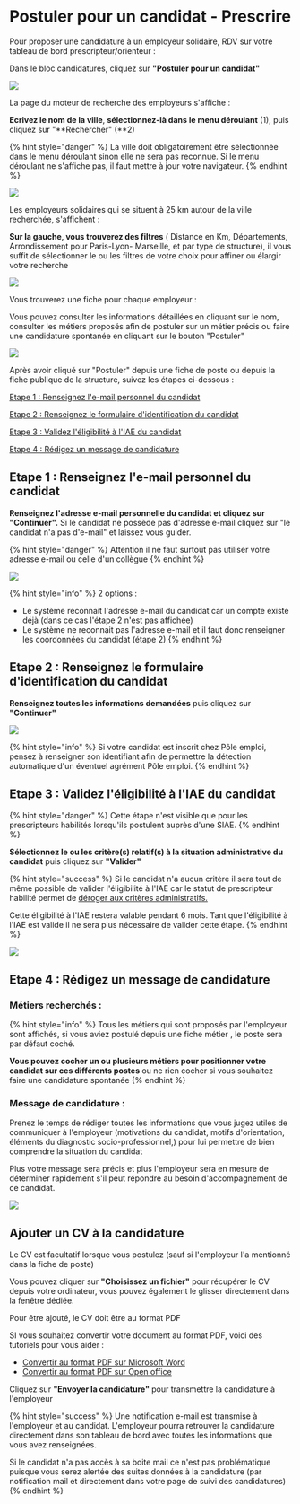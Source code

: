 # Postuler pour un candidat - Prescrire

Pour proposer une candidature à un employeur solidaire, RDV sur votre tableau de bord prescripteur/orienteur : 

Dans le bloc candidatures, cliquez sur **"Postuler pour un candidat"**

![](../.gitbook/assets/image%20%2888%29.png)

La page du moteur de recherche des employeurs s'affiche : 

**Ecrivez le nom de la ville**, **sélectionnez-là dans le menu déroulant** \(1\), puis cliquez sur "**Rechercher" \(**2\)

{% hint style="danger" %}
La ville doit obligatoirement être sélectionnée dans le menu déroulant sinon elle ne sera pas reconnue. Si le menu déroulant ne s'affiche pas, il faut mettre à jour votre navigateur. 
{% endhint %}

![](../.gitbook/assets/image%20%2890%29.png)

Les employeurs solidaires qui se situent à 25 km autour de la ville recherchée, s'affichent : 

**Sur la gauche, vous trouverez des filtres** \( Distance en Km, Départements, Arrondissement pour Paris-Lyon- Marseille, et par type de structure\), il vous suffit de sélectionner le ou les filtres de votre choix pour affiner ou élargir votre recherche

![](../.gitbook/assets/image%20%2894%29.png)

Vous trouverez une fiche pour chaque employeur : 

Vous pouvez consulter les informations détaillées en cliquant sur le nom, consulter les métiers proposés afin de postuler sur un métier précis ou faire une candidature spontanée en cliquant sur le bouton "Postuler"

![](../.gitbook/assets/image%20%2883%29.png)

Après avoir cliqué sur "Postuler" depuis une fiche de poste ou depuis la fiche publique de la structure, suivez les étapes ci-dessous :

[Etape 1 : Renseignez l'e-mail personnel du candidat](postuler-pour-un-candidat.md#etape-1-renseignez-le-mail-personnel-du-candidat)

[Etape 2 :  Renseignez le formulaire d'identification du candidat](postuler-pour-un-candidat.md#etape-2-renseignez-le-formulaire-didentification-du-candidat)

[Etape 3 : Validez l'éligibilité à l'IAE du candidat](postuler-pour-un-candidat.md#etape-3-validez-leligibilite-a-liae-du-candidat)

[Etape 4 : Rédigez un message de candidature ](postuler-pour-un-candidat.md#etape-4-redigez-un-message-de-candidature)

## Etape 1 : Renseignez l'e-mail personnel du candidat

**Renseignez l'adresse e-mail personnelle du candidat et cliquez sur "Continuer".** Si le candidat ne possède pas d'adresse e-mail cliquez sur "le candidat n'a pas d'e-mail" et laissez vous guider.

{% hint style="danger" %}
Attention il ne faut surtout pas utiliser votre adresse e-mail ou celle d'un collègue
{% endhint %}

![](../.gitbook/assets/image%20%2897%29.png)

{% hint style="info" %}
2 options : 

* Le système reconnait l'adresse e-mail du candidat car un compte existe déjà \(dans ce cas l'étape 2 n'est pas affichée\)
* Le système ne reconnait pas l'adresse e-mail et il faut donc renseigner les coordonnées du candidat \(étape 2\)
{% endhint %}

## Etape 2 :  Renseignez le formulaire d'identification du candidat

**Renseignez toutes les informations demandées** puis cliquez sur **"Continuer"**

![](../.gitbook/assets/image%20%2884%29.png)

{% hint style="info" %}
Si votre candidat est inscrit chez Pôle emploi, pensez à renseigner son identifiant afin de permettre la détection automatique d'un éventuel agrément Pôle emploi.
{% endhint %}

## Etape 3 : Validez l'éligibilité à l'IAE du candidat 

{% hint style="danger" %}
Cette étape n'est visible que pour les prescripteurs habilités lorsqu'ils postulent auprès d'une SIAE.
{% endhint %}

**Sélectionnez le ou les  critère\(s\) relatif\(s\) à la situation administrative du candidat** puis cliquez sur **"Valider"** 

{% hint style="success" %}
Si le candidat n'a aucun critère il sera tout de même possible de valider l'éligibilité à l'IAE car le statut de prescripteur habilité permet de [déroger aux critères administratifs.](../qui-est-eligible-iae-criteres-eligibilite/derogation-criteres.md)

Cette éligibilité à l'IAE restera valable pendant 6 mois. Tant que l'éligibilité à l'IAE est valide il ne sera plus nécessaire de valider cette étape.
{% endhint %}

![](../.gitbook/assets/image%20%2887%29.png)

## Etape 4 : Rédigez un message de candidature 

### Métiers recherchés : 

{% hint style="info" %}
Tous les métiers qui sont proposés par l'employeur sont affichés, si vous aviez postulé depuis une fiche métier , le poste sera par défaut coché.

**Vous pouvez cocher un ou plusieurs métiers pour positionner votre candidat sur ces différents postes** ou ne rien cocher si vous souhaitez faire une candidature spontanée
{% endhint %}

### Message de candidature : 

Prenez le temps de rédiger toutes les informations que vous jugez utiles de communiquer à l'employeur \(motivations du candidat, motifs d'orientation, éléments du diagnostic socio-professionnel,\) pour lui permettre de bien comprendre la situation du candidat

Plus votre message sera précis et plus l'employeur sera en mesure de déterminer rapidement s'il peut répondre au besoin d'accompagnement de ce candidat.

![](../.gitbook/assets/image%20%2881%29.png)

## Ajouter un CV à la candidature

Le CV est facultatif lorsque vous postulez \(sauf si l'employeur l'a mentionné dans la fiche de poste\)

Vous pouvez cliquer sur **"Choisissez un fichier"** pour récupérer le CV depuis votre ordinateur, vous pouvez également le glisser directement dans la fenêtre dédiée.

Pour être ajouté, le CV doit être au format PDF

SI vous souhaitez convertir votre document au format PDF, voici des tutoriels pour vous aider :

* [Convertir au format PDF sur Microsoft Word ](https://support.microsoft.com/fr-fr/office/convertir-ou-enregistrer-au-format-pdf-7d88593b-d509-4225-a05a-076723a40beb?ui=fr-FR&rs=fr-FR&ad=FR)
* [Convertir au format PDF sur Open office ](https://www.01net.com/astuces/creez-un-document-pdf-avec-openoffice-554400.html)



Cliquez sur **"Envoyer la candidature"** pour transmettre la candidature à l'employeur

{% hint style="success" %}
Une notification e-mail est transmise à l'employeur et au candidat. L'employeur pourra retrouver la candidature directement dans son tableau de bord avec toutes les informations que vous avez renseignées. 

Si le candidat n'a pas accès à sa boite mail ce n'est pas problématique puisque vous serez alertée des suites données à la candidature \(par notification mail et directement dans votre page de suivi des candidatures\)
{% endhint %}

